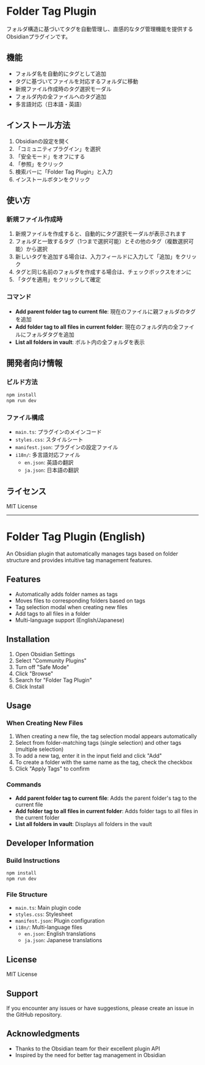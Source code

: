 # Folder Tag Plugin

フォルダ構造に基づいてタグを自動管理し、直感的なタグ管理機能を提供するObsidianプラグインです。

## 機能

- フォルダ名を自動的にタグとして追加
- タグに基づいてファイルを対応するフォルダに移動
- 新規ファイル作成時のタグ選択モーダル
- フォルダ内の全ファイルへのタグ追加
- 多言語対応（日本語・英語）

## インストール方法

1. Obsidianの設定を開く
2. 「コミュニティプラグイン」を選択
3. 「安全モード」をオフにする
4. 「参照」をクリック
5. 検索バーに「Folder Tag Plugin」と入力
6. インストールボタンをクリック

## 使い方

### 新規ファイル作成時

1. 新規ファイルを作成すると、自動的にタグ選択モーダルが表示されます
2. フォルダと一致するタグ（1つまで選択可能）とその他のタグ（複数選択可能）から選択
3. 新しいタグを追加する場合は、入力フィールドに入力して「追加」をクリック
4. タグと同じ名前のフォルダを作成する場合は、チェックボックスをオンに
5. 「タグを適用」をクリックして確定

### コマンド

- **Add parent folder tag to current file**: 現在のファイルに親フォルダのタグを追加
- **Add folder tag to all files in current folder**: 現在のフォルダ内の全ファイルにフォルダタグを追加
- **List all folders in vault**: ボルト内の全フォルダを表示

## 開発者向け情報

### ビルド方法

```bash
npm install
npm run dev
```

### ファイル構成

- `main.ts`: プラグインのメインコード
- `styles.css`: スタイルシート
- `manifest.json`: プラグインの設定ファイル
- `i18n/`: 多言語対応ファイル
  - `en.json`: 英語の翻訳
  - `ja.json`: 日本語の翻訳

## ライセンス

MIT License

---

# Folder Tag Plugin (English)

An Obsidian plugin that automatically manages tags based on folder structure and provides intuitive tag management features.

## Features

- Automatically adds folder names as tags
- Moves files to corresponding folders based on tags
- Tag selection modal when creating new files
- Add tags to all files in a folder
- Multi-language support (English/Japanese)

## Installation

1. Open Obsidian Settings
2. Select "Community Plugins"
3. Turn off "Safe Mode"
4. Click "Browse"
5. Search for "Folder Tag Plugin"
6. Click Install

## Usage

### When Creating New Files

1. When creating a new file, the tag selection modal appears automatically
2. Select from folder-matching tags (single selection) and other tags (multiple selection)
3. To add a new tag, enter it in the input field and click "Add"
4. To create a folder with the same name as the tag, check the checkbox
5. Click "Apply Tags" to confirm

### Commands

- **Add parent folder tag to current file**: Adds the parent folder's tag to the current file
- **Add folder tag to all files in current folder**: Adds folder tags to all files in the current folder
- **List all folders in vault**: Displays all folders in the vault

## Developer Information

### Build Instructions

```bash
npm install
npm run dev
```

### File Structure

- `main.ts`: Main plugin code
- `styles.css`: Stylesheet
- `manifest.json`: Plugin configuration
- `i18n/`: Multi-language files
  - `en.json`: English translations
  - `ja.json`: Japanese translations

## License

MIT License

## Support

If you encounter any issues or have suggestions, please create an issue in the GitHub repository.

## Acknowledgments

- Thanks to the Obsidian team for their excellent plugin API
- Inspired by the need for better tag management in Obsidian
